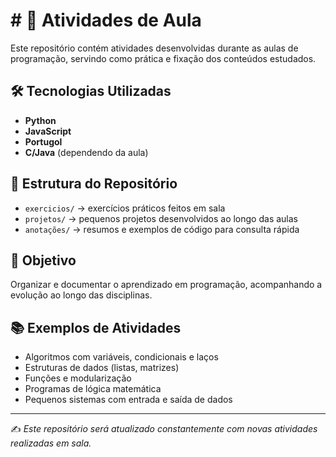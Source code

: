 # # 📘 Atividades de Aula

Este repositório contém atividades desenvolvidas durante as aulas de programação, servindo como prática e fixação dos conteúdos estudados.  

## 🛠️ Tecnologias Utilizadas
- **Python**
- **JavaScript**
- **Portugol**
- **C/Java** (dependendo da aula)

## 📂 Estrutura do Repositório
- `exercicios/` → exercícios práticos feitos em sala  
- `projetos/` → pequenos projetos desenvolvidos ao longo das aulas  
- `anotações/` → resumos e exemplos de código para consulta rápida  

## 🚀 Objetivo
Organizar e documentar o aprendizado em programação, acompanhando a evolução ao longo das disciplinas.

## 📚 Exemplos de Atividades
- Algoritmos com variáveis, condicionais e laços  
- Estruturas de dados (listas, matrizes)  
- Funções e modularização  
- Programas de lógica matemática  
- Pequenos sistemas com entrada e saída de dados  

---

✍️ *Este repositório será atualizado constantemente com novas atividades realizadas em sala.*